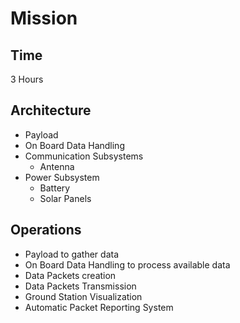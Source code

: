 Mission
==

## Time

3 Hours

## Architecture

- Payload
- On Board Data Handling
- Communication Subsystems
  - Antenna 
- Power Subsystem
  - Battery
  - Solar Panels

## Operations

- Payload to gather data
- On Board Data Handling to process available data
- Data Packets creation
- Data Packets Transmission
- Ground Station Visualization
- Automatic Packet Reporting System
